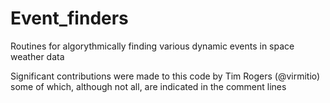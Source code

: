 # Event_finders
Routines for algorythmically finding various dynamic events in space weather data

Significant contributions were made to this code by Tim Rogers (@virmitio) some
of which, although not all, are indicated in the comment lines
